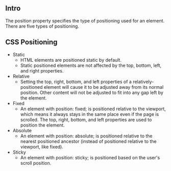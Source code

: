 ## Intro
The position property specifies the type of positioning used for an element. There are five types of positioning.

## CSS Positioning
  - Static
    - HTML elements are positioned static by default.
    - Static positioned elements are not affected by the top, bottom, left, and right properties.
  - Relative
    - Setting the top, right, bottom, and left properties of a relatively-positioned element will cause it to be adjusted away from its normal position. Other content will not be adjusted to fit into any gap left by the element.
  - Fixed
    - An element with position: fixed; is positioned relative to the viewport, which means it always stays in the same place even if the page is scrolled. The top, right, bottom, and left properties are used to position the element.
  - Absolute
    - An element with position: absolute; is positioned relative to the nearest positioned ancestor (instead of positioned relative to the viewport, like fixed).
  - Sticky
    - An element with position: sticky; is positioned based on the user's scroll position.